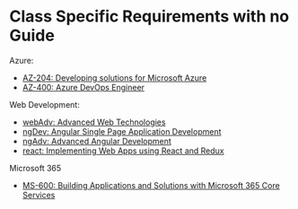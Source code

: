 # Class Specific Requirements with no Guide

Azure:

- [AZ-204: Developing solutions for Microsoft Azure](./classes/az204.md)
- [AZ-400: Azure DevOps Engineer](./classes/az400.md)

Web Development:

- [webAdv: Advanced Web Technologies](./classes/webAdv.md)
- [ngDev: Angular Single Page Application Development](./classes/ng-dev/)
- [ngAdv: Advanced Angular Development](./classes/ng-adv/)
- [react: Implementing Web Apps using React and Redux](react.md)

Microsoft 365

- [MS-600: Building Applications and Solutions with Microsoft 365 Core Services](./classes/ms600.md)
